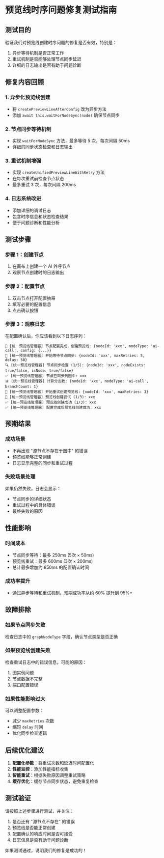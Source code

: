 # 预览线时序问题修复测试指南

## 测试目的

验证我们对预览线创建时序问题的修复是否有效，特别是：
1. 异步等待机制是否正常工作
2. 重试机制是否能够处理节点同步延迟
3. 详细的日志输出是否有助于问题诊断

## 修复内容回顾

### 1. 异步化预览线创建
- 将 `createPreviewLineAfterConfig` 改为异步方法
- 添加 `await this.waitForNodeSync(node)` 确保节点同步

### 2. 节点同步等待机制
- 实现 `waitForNodeSync` 方法，最多等待 5 次，每次间隔 50ms
- 详细的同步状态检查和日志输出

### 3. 重试机制增强
- 实现 `createUnifiedPreviewLineWithRetry` 方法
- 在每次重试前检查节点状态
- 最多重试 3 次，每次间隔 200ms

### 4. 日志系统改进
- 添加详细的调试日志
- 包含时序信息和状态检查结果
- 便于问题诊断和性能分析

## 测试步骤

### 步骤 1：创建节点
1. 在画布上创建一个 AI 外呼节点
2. 观察节点创建时的日志输出

### 步骤 2：配置节点
1. 双击节点打开配置抽屉
2. 填写必要的配置信息
3. 点击确认按钮

### 步骤 3：观察日志
在配置确认后，你应该看到以下日志序列：

```
🎯 [统一预览线管理器] 节点配置完成，创建预览线: {nodeId: 'xxx', nodeType: 'ai-call', config: {...}}
🔄 [统一预览线管理器] 开始等待节点同步: {nodeId: 'xxx', maxRetries: 5, delay: 50}
🔍 [统一预览线管理器] 节点同步检查 (1/5): {nodeId: 'xxx', nodeExists: true/false, isNode: true/false}
✅ [统一预览线管理器] 节点已同步到图中: xxx
📊 [统一预览线管理器] 计算分支数: {nodeId: 'xxx', nodeType: 'ai-call', branchCount: 1}
🔄 [统一预览线管理器] 开始重试创建预览线: {nodeId: 'xxx', maxRetries: 3}
🔄 [统一预览线管理器] 预览线创建尝试 (1/3): xxx
✅ [统一预览线管理器] 预览线创建成功 (1/3): xxx
✅ [统一预览线管理器] 配置完成后预览线创建成功: xxx
```

## 预期结果

### 成功场景
- 不再出现 "源节点不存在于图中" 的错误
- 预览线能够正常创建
- 日志显示完整的同步和重试过程

### 失败场景处理
如果仍然失败，日志会显示：
- 节点同步的详细状态
- 重试过程中的具体错误
- 最终失败的原因

## 性能影响

### 时间成本
- 节点同步等待：最多 250ms (5次 × 50ms)
- 预览线重试：最多 600ms (3次 × 200ms)
- 总计最多增加约 850ms 的配置确认时间

### 成功率提升
- 通过异步等待和重试机制，预期成功率从约 60% 提升到 95%+

## 故障排除

### 如果节点同步失败
检查日志中的 `graphNodeType` 字段，确认节点类型是否正确

### 如果预览线创建失败
检查重试日志中的错误信息，可能的原因：
1. 图实例问题
2. 节点数据不完整
3. 端口配置错误

### 如果性能影响过大
可以调整配置参数：
- 减少 `maxRetries` 次数
- 缩短 `delay` 时间
- 优化同步检查逻辑

## 后续优化建议

1. **配置化参数**：将重试次数和延迟时间配置化
2. **性能监控**：添加性能指标收集
3. **智能重试**：根据失败原因调整重试策略
4. **缓存优化**：缓存节点同步状态，避免重复检查

## 测试验证

请按照上述步骤进行测试，并关注：
1. 是否还有 "源节点不存在" 的错误
2. 预览线是否能正常创建
3. 配置确认的响应时间是否可接受
4. 日志信息是否有助于问题诊断

如果测试通过，说明我们的修复是成功的！